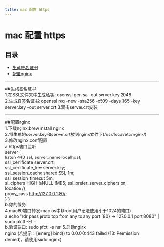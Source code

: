 ```yaml
---
title: mac 配置 https
---
```


# mac 配置 https

## 目录
+ [生成签名证书](#partI)
+ [配置nginx](#partII)

----------------------------------

##生成签名证书    
1.在SSL文件夹中生成私钥: openssl genrsa -out server.key 2048     
2.生成自签名证书: openssl req -new -sha256 -x509 -days 365 -key server.key -out server.crt 
3.双击server.crt安装    

----------------------------------

##配置nginx   
1.下载nginx:brew install nginx    
2.将生成的server.key和server.crt放到nginx文件下(/usr/local/etc/nginx/)    
3.修改nginx.conf配置    
  a.https端口监听   
     server {   
           listen       443 ssl; 
           server_name  localhost;   
           ssl_certificate      server.crt;  
           ssl_certificate_key  server.key;  
           ssl_session_cache    shared:SSL:1m;   
           ssl_session_timeout  5m;  
           sl_ciphers  HIGH:!aNULL:!MD5; 
           ssl_prefer_server_ciphers  on;    
           location /{   
              proxy_pass http://127.0.0.1:80/;  
          } 
      }   
  b.你的服务      
4.mac80端口转发(mac os中非root用户无法使用小于1024的端口)     
  a.echo "rdr pass proto tcp from any to any port {80} -> 127.0.0.1 port 8080" | sudo pfctl -Ef -   
  b.验证端口: sudo pfctl -s nat 
5.启动nginx   
  nginx (若提示：[emerg] bind() to 0.0.0.0:443 failed (13: Permission denied)，请使用sudo nginx)    


       
